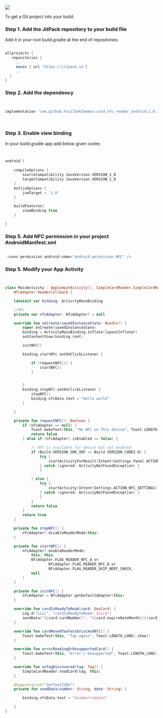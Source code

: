 [![](https://jitpack.io/v/FozilbekImomov/card_nfc_reader_android.svg)](https://jitpack.io/#FozilbekImomov/card_nfc_reader_android)

To get a Git project into your build:

### Step 1. Add the JitPack repository to your build file

Add it in your root build.gradle at the end of repositories:

```gradle
  
allprojects {
   repositories {
     ..
     maven { url 'https://jitpack.io'}
     ..
  }
}

```

### Step 2. Add the dependency

```gradle
  

implementation 'com.github.FozilbekImomov:card_nfc_reader_android:1.0.1'
	
  
```

### Step 3. Enable view binding

In your  build.gradle app add below given codes

```gradle


android {
  
    compileOptions {
        sourceCompatibility JavaVersion.VERSION_1_8
        targetCompatibility JavaVersion.VERSION_1_8
    }
    kotlinOptions {
        jvmTarget = '1.8'
    }

    buildFeatures{
        viewBinding true
    }

}

```

### Step 5. Add NFC permission in your project AndroidManifest.xml

```gradle

 <uses-permission android:name="android.permission.NFC" />

```

### Step 5. Modify your App Activity

```kotlin


class MainActivity : AppCompatActivity(), SimpleCardReader.SimpleCardReaderCallback,
    NfcAdapter.ReaderCallback {

    lateinit var binding: ActivityMainBinding

    //NFC
    private var nfcAdapter: NfcAdapter? = null

    override fun onCreate(savedInstanceState: Bundle?) {
        super.onCreate(savedInstanceState)
        binding = ActivityMainBinding.inflate(layoutInflater)
        setContentView(binding.root)

        initNFC()

        binding.startNfc.setOnClickListener {

            if (requestNFC()) {
                startNFC()
            }


        }
        binding.stopNfc.setOnClickListener {
            stopNFC()
            binding.nfcData.text = "Hello world"
        }

    }

    private fun requestNFC(): Boolean {
        if (nfcAdapter == null) {
            Toast.makeText(this, "No NFC on this device", Toast.LENGTH_LONG).show()
            return false
        } else if (nfcAdapter?.isEnabled == false) {

            // NFC is available for device but not enabled
            if (Build.VERSION.SDK_INT >= Build.VERSION_CODES.Q) {
                try {
                    startActivityForResult(Intent(Settings.Panel.ACTION_NFC), 2265)
                } catch (ignored: ActivityNotFoundException) {
                }

            } else {
                try {
                    startActivity(Intent(Settings.ACTION_NFC_SETTINGS))
                } catch (ignored: ActivityNotFoundException) {
                }
            }
            return false
        }
        return true
    }

    private fun stopNFC() {
        nfcAdapter?.disableReaderMode(this)
    }

    private fun startNFC() {
        nfcAdapter?.enableReaderMode(
            this, this,
            NfcAdapter.FLAG_READER_NFC_A or
                    NfcAdapter.FLAG_READER_NFC_B or
                    NfcAdapter.FLAG_READER_SKIP_NDEF_CHECK,
            null
        )
    }

    private fun initNFC() {
        nfcAdapter = NfcAdapter.getDefaultAdapter(this)
    }

    override fun cardIsReadyToRead(card: EmvCard) {
        Log.d("LLLL", "cardIsReadyToRead: $card")
        sendData("${card.cardNumber}", "${card.expireDateMonth}/${card.expireDateYear}")
    }

    override fun cardMovedTooFastOrLockedNfc() {
        Toast.makeText(this, "Tap again", Toast.LENGTH_LONG).show()
    }

    override fun errorReadingOrUnsupportedCard() {
        Toast.makeText(this, "Error / Unsupported", Toast.LENGTH_LONG).show()
    }

    override fun onTagDiscovered(tag: Tag?) {
        SimpleCardReader.readCard(tag, this)
    }

    @SuppressLint("SetTextI18n")
    private fun sendData(number: String, date: String) {

        binding.nfcData.text = "$number\n$date"

    }
}

```
